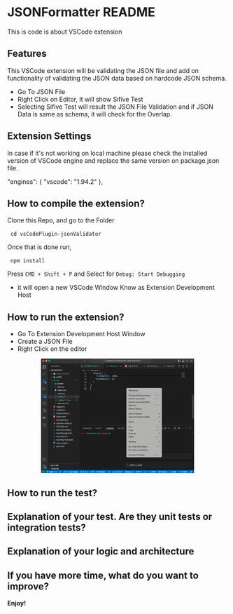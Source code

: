 # JSONFormatter README

This is code is about VSCode extension

## Features

This VSCode extension will be validating the JSON file and add on functionality of validating the JSON data based on hardcode JSON schema.
 - Go To JSON File
 - Right Click on Editor, It will show Sifive Test
 - Selecting Sifive Test will result the JSON File Validation and if JSON Data is same as schema, it will check for the Overlap.

## Extension Settings

In case if it's not working on local machine please check the installed version of VSCode engine and replace the same version on package.json file.

  "engines": {
    "vscode": "1.94.2"
  },


## How to compile the extension?

Clone this Repo, and go to the Folder
 ```
  cd vsCodePlugin-jsonValidator
 ```

Once that is done run,
```
 npm install
```

Press `CMD + Shift + P` and Select for `Debug: Start Debugging`
 - it will open a new VSCode Window Know as Extension Development Host


## How to run the extension?
  - Go To Extension Development Host Window
  - Create a JSON File
  - Right Click on the editor

  <div align="center">
    <img src="./src/assets/img/plugin_screenshot.png" width="350" title="hover text">
  </div>

## How to run the test?

## Explanation of your test. Are they unit tests or integration tests?

## Explanation of your logic and architecture

## If you have more time, what do you want to improve?

**Enjoy!**
